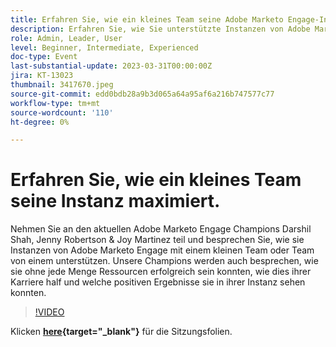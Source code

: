 ```yaml
---
title: Erfahren Sie, wie ein kleines Team seine Adobe Marketo Engage-Instanz maximiert.
description: Erfahren Sie, wie Sie unterstützte Instanzen von Adobe Marketo Engage mit einem kleinen Team oder Team aus einer Instanz testen können.
role: Admin, Leader, User
level: Beginner, Intermediate, Experienced
doc-type: Event
last-substantial-update: 2023-03-31T00:00:00Z
jira: KT-13023
thumbnail: 3417670.jpeg
source-git-commit: edd0bdb28a9b3d065a64a95af6a216b747577c77
workflow-type: tm+mt
source-wordcount: '110'
ht-degree: 0%

---
```


# Erfahren Sie, wie ein kleines Team seine Instanz maximiert.

Nehmen Sie an den aktuellen Adobe Marketo Engage Champions Darshil Shah, Jenny Robertson &amp; Joy Martinez teil und besprechen Sie, wie sie Instanzen von Adobe Marketo Engage mit einem kleinen Team oder Team von einem unterstützen. Unsere Champions werden auch besprechen, wie sie ohne jede Menge Ressourcen erfolgreich sein konnten, wie dies ihrer Karriere half und welche positiven Ergebnisse sie in ihrer Instanz sehen konnten.

>[!VIDEO](https://video.tv.adobe.com/v/3417670/?quality=12&learn=on)

Klicken **[here](assets/small-team-instance.pdf){target="_blank"}** für die Sitzungsfolien.

